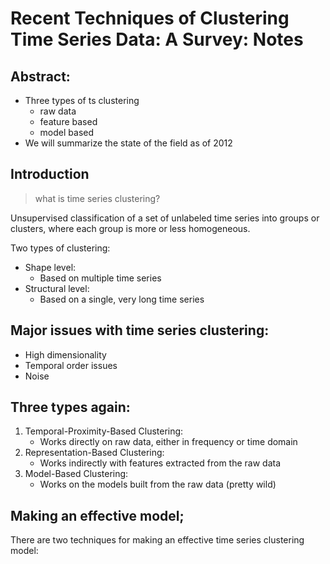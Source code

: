 # Recent Techniques of Clustering Time Series Data: A Survey: Notes

## Abstract: 

* Three types of ts clustering
	* raw data
	* feature based
	* model based
* We will summarize the state of the field as of 2012

## Introduction

> what is time series clustering?

Unsupervised classification of a set of unlabeled time series into groups or clusters, where each group is more or less homogeneous.
 
 Two types of clustering:
 * Shape level:
 	* Based on multiple time series
* Structural level:
	* Based on a single, very long time series 


## Major issues with time series clustering:

* High dimensionality
* Temporal order issues
* Noise

## Three types again:

1. Temporal-Proximity-Based Clustering:
	* Works directly on raw data, either in frequency or time domain
2. Representation-Based Clustering:
	* Works indirectly with features extracted from the raw data
3. Model-Based Clustering:
	* Works on the models built from the raw data (pretty wild)


## Making an effective model;

There are two techniques for making an effective time series clustering model:


